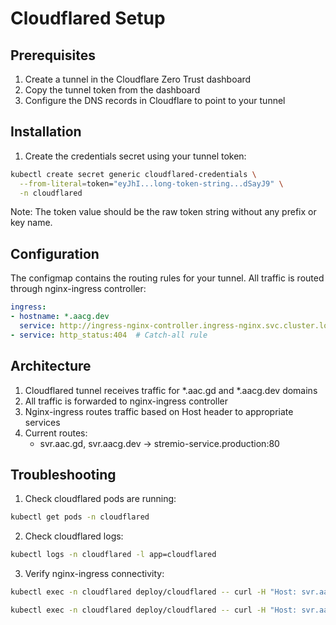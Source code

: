 # Cloudflared Setup

## Prerequisites

1. Create a tunnel in the Cloudflare Zero Trust dashboard
2. Copy the tunnel token from the dashboard
3. Configure the DNS records in Cloudflare to point to your tunnel

## Installation

1. Create the credentials secret using your tunnel token:
```bash
kubectl create secret generic cloudflared-credentials \
  --from-literal=token="eyJhI...long-token-string...dSayJ9" \
  -n cloudflared
```

Note: The token value should be the raw token string without any prefix or key name.

## Configuration

The configmap contains the routing rules for your tunnel. All traffic is routed through nginx-ingress controller:

```yaml
ingress:
- hostname: *.aacg.dev
  service: http://ingress-nginx-controller.ingress-nginx.svc.cluster.local:80
- service: http_status:404  # Catch-all rule
```

## Architecture

1. Cloudflared tunnel receives traffic for *.aac.gd and *.aacg.dev domains
2. All traffic is forwarded to nginx-ingress controller
3. Nginx-ingress routes traffic based on Host header to appropriate services
4. Current routes:
   - svr.aac.gd, svr.aacg.dev → stremio-service.production:80

## Troubleshooting

1. Check cloudflared pods are running:
```bash
kubectl get pods -n cloudflared
```

2. Check cloudflared logs:
```bash
kubectl logs -n cloudflared -l app=cloudflared
```

3. Verify nginx-ingress connectivity:
```bash
kubectl exec -n cloudflared deploy/cloudflared -- curl -H "Host: svr.aacg.dev" http://ingress-nginx-controller.ingress-nginx.svc.cluster.local
```

```bash
kubectl exec -n cloudflared deploy/cloudflared -- curl -H "Host: svr.aac.gd" http://ingress-nginx-controller.ingress-nginx.svc.cluster.local
```
